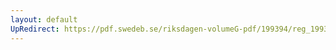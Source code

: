```yaml
---
layout: default
UpRedirect: https://pdf.swedeb.se/riksdagen-volumeG-pdf/199394/reg_199394_SkU/reg_199394_SkU_0009.pdf
---
```

